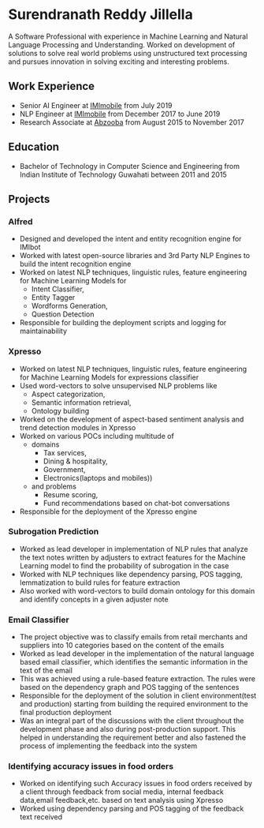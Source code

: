 # Surendranath Reddy Jillella
A Software Professional with experience in Machine Learning and Natural Language Processing and Understanding. Worked on development of solutions to solve real world problems using unstructured text processing and pursues innovation in solving exciting and interesting problems.

## Work Experience
* Senior AI Engineer at [IMImobile](https://imimobile.com/) from July 2019
* NLP Engineer at [IMImobile](https://imimobile.com/) from December 2017 to June 2019
* Research Associate at [Abzooba](https://abzooba.com/) from August 2015 to November 2017

## Education
* Bachelor of Technology in Computer Science and Engineering from Indian Institute of Technology Guwahati between 2011 and 2015

## Projects
 
### Alfred
* Designed and developed the intent and entity recognition engine for IMIbot
* Worked with latest open-source libraries and 3rd Party NLP Engines to build the intent recognition engine
* Worked on latest NLP techniques, linguistic rules, feature engineering for Machine Learning Models for 
  * Intent Classifier, 
  * Entity Tagger
  * Wordforms Generation, 
  * Question Detection
* Responsible for building the deployment scripts and logging for maintainability

### Xpresso
* Worked on latest NLP techniques, linguistic rules, feature engineering for Machine Learning Models for expressions classifier
* Used word-vectors to solve unsupervised NLP problems like 
  * Aspect categorization, 
  * Semantic information retrieval, 
  * Ontology building
* Worked on the development of aspect-based sentiment analysis and trend detection modules in Xpresso
* Worked on various POCs including multitude of 
  * domains
    * Tax services, 
    * Dining & hospitality, 
    * Government, 
    * Electronics(laptops and mobiles)) 
  * and problems
    * Resume scoring,
    * Fund recommendations based on chat-bot conversations
* Responsible for the deployment of the Xpresso engine


### Subrogation Prediction
* Worked as lead developer in implementation of NLP rules that analyze the text notes written by adjusters to extract features for the Machine Learning model to find the probability of subrogation in the case
* Worked with NLP techniques like dependency parsing, POS tagging, lemmatization to build rules for feature extraction
* Also worked with word-vectors to build domain ontology for this domain and identify concepts in a given adjuster note

### Email Classifier
* The project objective was to classify emails from retail merchants and suppliers into 10 categories based on the content of the emails
* Worked as lead developer in the implementation of the natural language based email classifier, which identifies the semantic information in the text of the email
* This was achieved using a rule-based feature extraction. The rules were based on the dependency graph and POS tagging of the sentences
* Responsible for the deployment of the solution in client environment(test and production) starting from building the required environment to the final production deployment
* Was an integral part of the discussions with the client throughout the development phase and also during post-production support. This helped in understanding the requirement better and also fastened the process of implementing the feedback into the system

### Identifying accuracy issues in food orders
* Worked on identifying such Accuracy issues in food orders received by a client through feedback from social media, internal feedback data,email feedback,etc. based on text analysis using Xpresso
* Worked using dependency parsing and POS tagging of the feedback text received
